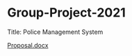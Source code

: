 # Group-Project-2021

Title: Police Management System

[Proposal.docx](https://github.com/MohlalaComfort/Group-Project-2021/files/6330542/Proposal.docx)




